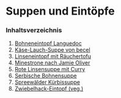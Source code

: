 Suppen und Eintöpfe
===================

### Inhaltsverzeichnis 

1. [Bohneneintopf Languedoc](Bohneneintopf-Languedoc.md)
1. [Käse-Lauch-Suppe von becel](Käse-Lauch-Suppe.md)
1. [Linseneintopf mit Räuchertofu](Linseneintopf-mit-Räuchertofu.md)
1. [Minestrone nach Jamie Oliver](Minestrone-nach-Jamie.md)
1. [Rote Linsensuppe mit Curry](Rote-Linsensuppe-mit-Curry.md)
1. [Serbische Bohnensuppe](Serbische-Bohnensuppe.md)
1. [Spreewälder Kürbissuppe](Spreewälder-Kürbissuppe.md)
1. [Zwiebelhack-Eintopf (veg.)](Zwiebelhack-Eintopf-vegetarisch.md)

　  
